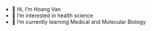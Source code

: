 - 👋 Hi, I’m Hoang Van
- 👀 I’m interested in health science
- 🌱 I’m currently learning Medical and Molecular Biology 

<!---
Hoangvan111/Hoangvan111 is a ✨ special ✨ repository because its `README.md` (this file) appears on your GitHub profile.
You can click the Preview link to take a look at your changes.
--->
